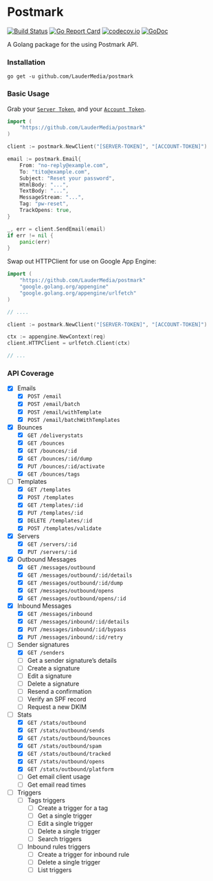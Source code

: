 # Postmark

[![Build Status](https://travis-ci.org/keighl/postmark.png?branch=master)](https://travis-ci.org/keighl/postmark) [![Go Report Card](https://goreportcard.com/badge/https://github.com/LauderMedia/postmark)](https://goreportcard.com/report/https://github.com/LauderMedia/postmark)  [![codecov.io](https://codecov.io/github/keighl/postmark/coverage.svg?branch=master)](https://codecov.io/github/keighl/postmark?branch=master) [![GoDoc](https://godoc.org/https://github.com/LauderMedia/postmark?status.svg)](https://godoc.org/https://github.com/LauderMedia/postmark)

A Golang package for the using Postmark API.

### Installation

    go get -u github.com/LauderMedia/postmark

### Basic Usage

Grab your [`Server Token`](https://account.postmarkapp.com/servers/XXXX/credentials), and your [`Account Token`](https://account.postmarkapp.com/account/edit).

```go
import (
    "https://github.com/LauderMedia/postmark"
)

client := postmark.NewClient("[SERVER-TOKEN]", "[ACCOUNT-TOKEN]")

email := postmark.Email{
	From: "no-reply@example.com",
	To: "tito@example.com",
	Subject: "Reset your password",
	HtmlBody: "...",
    TextBody: "...",
    MessageStream: "...",
	Tag: "pw-reset",
	TrackOpens: true,
}

_, err = client.SendEmail(email)
if err != nil {
	panic(err)
}
```
Swap out HTTPClient for use on Google App Engine:

```go
import (
    "https://github.com/LauderMedia/postmark"
    "google.golang.org/appengine"
    "google.golang.org/appengine/urlfetch"
)

// ....

client := postmark.NewClient("[SERVER-TOKEN]", "[ACCOUNT-TOKEN]")

ctx := appengine.NewContext(req)
client.HTTPClient = urlfetch.Client(ctx)

// ...
```

### API Coverage

* [x] Emails
    * [x] `POST /email`
    * [x] `POST /email/batch`
    * [x] `POST /email/withTemplate`
    * [x] `POST /email/batchWithTemplates`
* [x] Bounces
    * [x] `GET /deliverystats`
    * [x] `GET /bounces`
    * [x] `GET /bounces/:id`
    * [x] `GET /bounces/:id/dump`
    * [x] `PUT /bounces/:id/activate`
    * [x] `GET /bounces/tags`
* [ ] Templates
    * [x] `GET /templates`
    * [x] `POST /templates`
    * [x] `GET /templates/:id`
    * [x] `PUT /templates/:id`
    * [x] `DELETE /templates/:id`
    * [x] `POST /templates/validate`
* [x] Servers
    * [x] `GET /servers/:id`
    * [x] `PUT /servers/:id`
* [x] Outbound Messages
    * [x] `GET /messages/outbound`
    * [x] `GET /messages/outbound/:id/details`
    * [x] `GET /messages/outbound/:id/dump`
    * [x] `GET /messages/outbound/opens`
    * [x] `GET /messages/outbound/opens/:id`
* [x] Inbound Messages
    * [x] `GET /messages/inbound`
    * [x] `GET /messages/inbound/:id/details`
    * [x] `PUT /messages/inbound/:id/bypass`
    * [x] `PUT /messages/inbound/:id/retry`
* [ ] Sender signatures
    * [x] `GET /senders`
    * [ ] Get a sender signature’s details
    * [ ] Create a signature
    * [ ] Edit a signature
    * [ ] Delete a signature
    * [ ] Resend a confirmation
    * [ ] Verify an SPF record
    * [ ] Request a new DKIM
* [ ] Stats
    * [x] `GET /stats/outbound`
    * [x] `GET /stats/outbound/sends`
    * [x] `GET /stats/outbound/bounces`
    * [x] `GET /stats/outbound/spam`
    * [x] `GET /stats/outbound/tracked`
    * [x] `GET /stats/outbound/opens`
    * [x] `GET /stats/outbound/platform`
    * [ ] Get email client usage
    * [ ] Get email read times
* [ ] Triggers
    * [ ] Tags triggers
        * [ ] Create a trigger for a tag
        * [ ] Get a single trigger
        * [ ] Edit a single trigger
        * [ ] Delete a single trigger
        * [ ] Search triggers
    * [ ] Inbound rules triggers
        * [ ] Create a trigger for inbound rule
        * [ ] Delete a single trigger
        * [ ] List triggers

